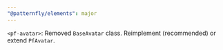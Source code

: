 ```yaml
---
"@patternfly/elements": major
---
```

`<pf-avatar>`: Removed `BaseAvatar` class. Reimplement (recommended) or extend `PfAvatar`.
